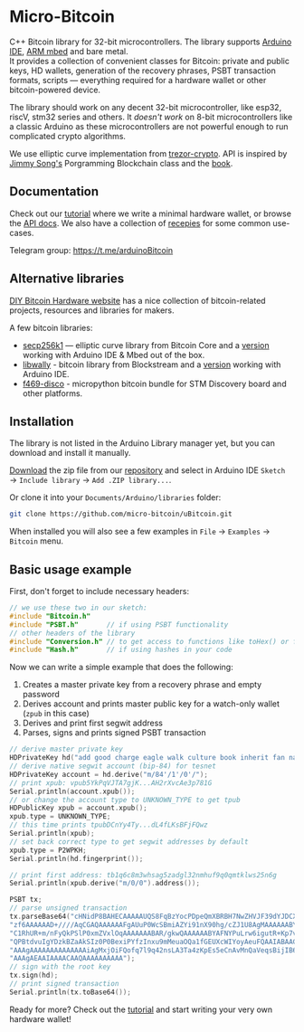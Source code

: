 # Micro-Bitcoin

C++ Bitcoin library for 32-bit microcontrollers. The library supports [Arduino IDE](https://www.arduino.cc/), [ARM mbed](https://www.mbed.com/en/) and bare metal.<br>
It provides a collection of convenient classes for Bitcoin: private and public keys, HD wallets, generation of the recovery phrases, PSBT transaction formats, scripts — everything required for a hardware wallet or other bitcoin-powered device.

The library should work on any decent 32-bit microcontroller, like esp32, riscV, stm32 series and others. It *doesn't work* on 8-bit microcontrollers like a classic Arduino as these microcontrollers are not powerful enough to run complicated crypto algorithms.

We use elliptic curve implementation from [trezor-crypto](https://github.com/trezor/trezor-firmware/tree/master/crypto). API is inspired by [Jimmy Song's](https://github.com/jimmysong/) Porgramming Blockchain class and the [book](https://github.com/jimmysong/programmingbitcoin).

## Documentation

Check out our [tutorial](https://micro-bitcoin.github.io/#/tutorial/README) where we write a minimal hardware wallet, or browse the [API docs](https://micro-bitcoin.github.io/#/api/README). We also have a collection of [recepies](https://micro-bitcoin.github.io/#/recepies/README) for some common use-cases.

Telegram group: https://t.me/arduinoBitcoin

## Alternative libraries

[DIY Bitcoin Hardware website](https://diybitcoinhardware.com/) has a nice collection of bitcoin-related projects, resources and libraries for makers.

A few bitcoin libraries:

- [secp256k1](https://github.com/bitcoin-core/secp256k1) — elliptic curve library  from Bitcoin Core and a [version](https://github.com/diybitcoinhardware/secp256k1-embedded) working with Arduino IDE & Mbed out of the box.
- [libwally](https://github.com/ElementsProject/libwally-core/) - bitcoin library from Blockstream and a [version](https://github.com/diybitcoinhardware/libwally-embedded) working with Arduino IDE.
- [f469-disco](https://github.com/diybitcoinhardware/f469-disco) - micropython bitcoin bundle for STM Discovery board and other platforms.

## Installation

The library is not listed in the Arduino Library manager yet, but you can download and install it manually.

[Download](https://github.com/micro-bitcoin/uBitcoin/archive/master.zip) the zip file from our [repository](https://github.com/micro-bitcoin/uBitcoin/) and select in Arduino IDE `Sketch` → `Include library` → `Add .ZIP library...`.

Or clone it into your `Documents/Arduino/libraries` folder:

```sh
git clone https://github.com/micro-bitcoin/uBitcoin.git
```

When installed you will also see a few examples in `File` → `Examples` → `Bitcoin` menu.

## Basic usage example

First, don't forget to include necessary headers:

```cpp
// we use these two in our sketch:
#include "Bitcoin.h"
#include "PSBT.h"       // if using PSBT functionality
// other headers of the library
#include "Conversion.h" // to get access to functions like toHex() or fromBase64()
#include "Hash.h"       // if using hashes in your code
```

Now we can write a simple example that does the following:

1. Creates a master private key from a recovery phrase and empty password
2. Derives account and prints master public key for a watch-only wallet (`zpub` in this case)
3. Derives and print first segwit address
4. Parses, signs and prints signed PSBT transaction

```cpp
// derive master private key
HDPrivateKey hd("add good charge eagle walk culture book inherit fan nature seek repair", "");
// derive native segwit account (bip-84) for tesnet
HDPrivateKey account = hd.derive("m/84'/1'/0'/");
// print xpub: vpub5YkPqVJTA7gjK...AH2rXvcAe3p781G
Serial.println(account.xpub());
// or change the account type to UNKNOWN_TYPE to get tpub
HDPublicKey xpub = account.xpub();
xpub.type = UNKNOWN_TYPE;
// this time prints tpubDCnYy4Ty...dL4fLKsBFjFQwz
Serial.println(xpub);
// set back correct type to get segwit addresses by default
xpub.type = P2WPKH;
Serial.println(hd.fingerprint());

// print first address: tb1q6c8m3whsag5zadgl32nmhuf9q0qmtklws25n6g
Serial.println(xpub.derive("m/0/0").address());

PSBT tx;
// parse unsigned transaction
tx.parseBase64("cHNidP8BAHECAAAAAUQS8FqBzYocPDpeQmXBRBH7NwZHVJF39dYJDCXxq"
"zf6AAAAAAD+////AqCGAQAAAAAAFgAUuP0WcSBmiAZYi91nX90hg/cZJ1U8AgMAAAAAABYAF"
"C1RhUR+m/nFyQkPSlP0xmZVxlOqAAAAAAABAR/gkwQAAAAAABYAFNYPuLrw6igutR+Kp7vxJ"
"QPBtdvuIgYDzkBZaAkSIz0P0BexiPYfzInxu9mMeuaOQa1fGEUXcWIYoyAeuFQAAIABAACAA"
"AAAgAAAAAAAAAAAAAAiAgMxjOiFQofq7l9q42nsLA3Ta4zKpEs5eCnAvMnQaVeqsBijIB64V"
"AAAgAEAAIAAAACAAQAAAAAAAAAA");
// sign with the root key
tx.sign(hd);
// print signed transaction
Serial.println(tx.toBase64());
```

Ready for more? Check out the [tutorial](https://micro-bitcoin.github.io/#/tutorial/README) and start writing your very own hardware wallet!